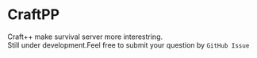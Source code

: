 # CraftPP
Craft++ make survival server more interestring.  
Still under development.Feel free to submit your question by `GitHub Issue`

